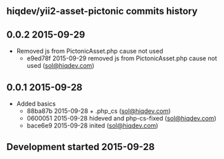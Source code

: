 hiqdev/yii2-asset-pictonic commits history
------------------------------------------

## 0.0.2 2015-09-29

- Removed js from PictonicAsset.php cause not used
    - e9ed78f 2015-09-29 removed js from PictonicAsset.php cause not used (sol@hiqdev.com)

## 0.0.1 2015-09-28

- Added basics
    - 88ba87b 2015-09-28 + .php_cs (sol@hiqdev.com)
    - 0600051 2015-09-28 hideved and php-cs-fixed (sol@hiqdev.com)
    - bace6e9 2015-09-28 inited (sol@hiqdev.com)

## Development started 2015-09-28

